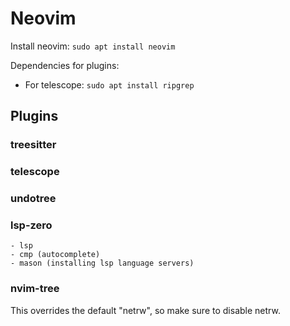 # Neovim

Install neovim: `sudo apt install neovim`

Dependencies for plugins:
- For telescope: `sudo apt install ripgrep`

## Plugins

### treesitter
### telescope
### undotree
### lsp-zero
	- lsp
	- cmp (autocomplete)
	- mason (installing lsp language servers)
### nvim-tree
This overrides the default "netrw", so make sure to disable netrw.

